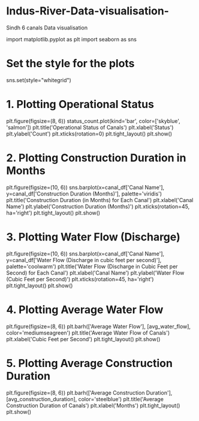 # Indus-River-Data-visualisation-
Sindh 6 canals Data visualisation 

import matplotlib.pyplot as plt
import seaborn as sns

# Set the style for the plots
sns.set(style="whitegrid")

# 1. Plotting Operational Status
plt.figure(figsize=(8, 6))
status_count.plot(kind='bar', color=['skyblue', 'salmon'])
plt.title('Operational Status of Canals')
plt.xlabel('Status')
plt.ylabel('Count')
plt.xticks(rotation=0)
plt.tight_layout()
plt.show()

# 2. Plotting Construction Duration in Months
plt.figure(figsize=(10, 6))
sns.barplot(x=canal_df['Canal Name'], y=canal_df['Construction Duration (Months)'], palette='viridis')
plt.title('Construction Duration (in Months) for Each Canal')
plt.xlabel('Canal Name')
plt.ylabel('Construction Duration (Months)')
plt.xticks(rotation=45, ha='right')
plt.tight_layout()
plt.show()

# 3. Plotting Water Flow (Discharge)
plt.figure(figsize=(10, 6))
sns.barplot(x=canal_df['Canal Name'], y=canal_df['Water Flow (Discharge in cubic feet per second)'], palette='coolwarm')
plt.title('Water Flow (Discharge in Cubic Feet per Second) for Each Canal')
plt.xlabel('Canal Name')
plt.ylabel('Water Flow (Cubic Feet per Second)')
plt.xticks(rotation=45, ha='right')
plt.tight_layout()
plt.show()

# 4. Plotting Average Water Flow
plt.figure(figsize=(8, 6))
plt.barh(['Average Water Flow'], [avg_water_flow], color='mediumseagreen')
plt.title('Average Water Flow of Canals')
plt.xlabel('Cubic Feet per Second')
plt.tight_layout()
plt.show()

# 5. Plotting Average Construction Duration
plt.figure(figsize=(8, 6))
plt.barh(['Average Construction Duration'], [avg_construction_duration], color='steelblue')
plt.title('Average Construction Duration of Canals')
plt.xlabel('Months')
plt.tight_layout()
plt.show()
